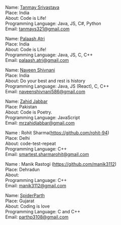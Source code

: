 Name: [Tanmay Srivastava](https://github.com/Tanmay17)<br/>
Place: India<br/>
About: Code is Life!<br/>
Programming Language: Java, JS, C#, Python<br/>
Email: tanmays321@gmail.com<br/>

Name: [Palaash Atri](https://github.com/PalaashA/)<br/>
Place: India<br/>
About: Code is Life!<br/>
Programming Language: Java, JS, C, C++<br/>
Email: palaash.atri@gmail.com<br/>

Name: [Naveen Shivnani](https://github.com/Tanmay17)<br/>
Place: India<br/>
About: Do your best and rest is history<br/>
Programming Language: Java, JS (React), C, C++<br/>
Email: naveenshivnani586@gmail.com<br/>

Name: [Zahid Jabbar](https://github.com/mrzahidjabbar)<br/>
Place: Pakistan<br/>
About: Code is Poetry.<br/>
Programming Language: JavaScript<br/>
Email: mrzahidjabbar@gmail.com<br/>

Name : Rohit Sharma(https://github.com/rohit-94)<br/>
Place: Delhi<br/>
About: code-test-repeat<br/>
Programming Language: C++<br/>
Email: smartest.sharmarohit@gmail.com<br/>

Name : Manik Rastogi (https://github.com/manik3112)<br/>
Place: Dehradun<br/>
About: <?PHP echo"Full Stack Web Developer"; ?><br/>
Programming Language: C++<br/>
Email: manik3112@gmail.com<br/>

Name: [SpiderParth](https://github.com/SpiderParth)<br/>
Place: Gujarat<br/>
About: Coding is love<br/>
Programming Language: C and C++<br/>
Email: parthp3108@gmail.com<br/>